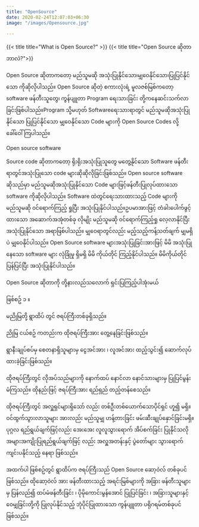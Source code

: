 ```yaml
---
title: "OpenSource"
date: 2020-02-24T12:07:03+06:30
image: "/images/Opensource.jpg"

---
```

{{< title title="What is Open Source?" >}}
{{< title title="Open Source ဆိုတာဘာလဲ?">}}
<!--more-->


Open Source ဆိုတာကတော့ မည်သူမဆို အသုံးပြုနိုင်သော၊မျှဝေနိုင်သော၊ပြုပြင်နိုင်သော ကိုဆိုလိုပါသည်။ Open Source ဆိုတဲ့ စကားလုံးရဲ့ မူလဇစ်မြစ်ကတော့ software ဖန်တီးသူတွေ၊ ကွန်ပျူတာ Program ရေးသားခြင်း တို့ကနေဆင်းသက်လာခြင်းဖြစ်ပါသည်။Program သို့မဟုတ် Softwareရေးသားရာတွင် မည်သူမဆိုအသုံးပြုနိုင်သော ပြုပြင်နိုင်သော မျှဝေနိုင်သော Code များကို Open Source Codes လို့ခေါ်ဝေါ်ကြပါသည်။



Open source software 

Source code ဆိုတာကတော့ ရိုးရိုးအသုံးပြုသူတွေ မတွေ့နိုင်သော Software ဖန်တီးရာတွင်အသုံးပြုသော code များဆိုဆိုလိုခြင်းဖြစ်သည်။
Open source software ဆိုသည်မှာ မည်သူမဆိုအသုံးပြုနိုင်သော Code များဖြင့်ဖန်တီးပြုလုပ်ထားသော software ကိုဆိုလိုပါသည်။ Software ထဲတွင်ရေးသားထားသည့် Code များကို မည်သူမဆို ၀င်ရောက်ကြည့် ရှုပြီး အသုံးပြုနိုင်ပါသည်။ဥပမာအားဖြင့် တံခါးပေါက်ဖွင့်ထားသော အဆောက်အအုံတစ်ခု လိုမျိုး မည်သူမဆို ၀င်ရောက်ကြည့်ရှု လေ့လာနိုင်ပြီး အသုံးပြုနိုင်သော အရာဖြစ်ပါသည်။
မျှဝေရာတွင်လည်း မည့်သည့်ကန့်သတ်ချက် မျှမရှိပဲ မျှဝေနိုင်ပါသည်။
Open Source software များအသုံးပြုခြင်းအားဖြင့် မိမိ အသုံးပြုနေသော software များ လုံခြုံမှု ရှိမရှိ မိမိ ကိုယ်တိုင် ကြည့်နိုင်ပါသည်။ မိမိကိုယ်တိုင်ပြန်ပြင်ပြီး အသုံးပြုနိုင်ပါသည်။

Open Source ဆိုတာကို တို့နားလည်သလောက် ရှင်းပြကြည့်ပါအုံးမယ် 

ဖြစ်စဥ် ၁ ။ 

မညိုမြတို့ ရွာထိပ် တွင် ဇရပ်ကြီးတစ်ခုရှိသည်။ 

ညိုမြ ငယ်စဥ် ကတည်းက ထိုဇရပ်ကြီးအား တွေ့နေခြင်းဖြစ်သည်။ 

ရွာနီးချုပ်စပ်မှ စေတနာရှိသူများမှ ငွေအင်အား ၊ လူအင်အား ထည့်သွင်း၍ ဆောက်လုပ်ထားခဲ့ခြင်းဖြစ်သည်။ 

ထိုဇရပ်ကြီးတွင် လိုအပ်သည်များကို နောက်ထပ် နောင်လာ နောင်သားများမှ ပြုပြင်မွန်းမံကြသည်။ ထိုနည်းဖြင့် ဇရပ်ကြီးအား ရည်ရှည် တည့်တန်စေသည်။ 

ထိုဇရပ်ကြီးတွင် အလှူရှင်များရှိသော် လည်း တစ်ဦးတစ်ယောက်သောပိုင်ရှင် ဟူ၍ မရှိ။ ဝင်ထွက်သွားလာသူများ အားလည်း မည်သူမျှ ဟန့်တားခြင်း ဖမ်းဆီးချုပ်နှောင်ခြင်းမရှိ။ 
ပုဂ္ဂလ ရည်ရွယ်ချက်ဖြင့်လည်း အေးအေး လူလူသွားရောက် အိပ်စက်ခြင်း ပြုနိုင်သလို 
အများအကျိုးပြုရည်ရွယ်ချက်ဖြင့် လည်း အလှူအတန်းနှင့် ပွဲတော်များ သွားရောက် ကျင်းပနိုင်သည့် နေရာ ဖြစ်သည်။ 

အထက်ပါ ဖြစ်စဥ်တွင် ရွာထိပ်က ဇရပ်ကြီးသည် Open Source ဆော့ဝဲလ် တစ်ခုပင်ဖြစ်သည်။ ထိုဆော့ဝဲလ် အား ဖန်တီးထားသည့် အရင်းမြစ်များကို အခြား ဖန်တီးသူများမှ ပြန်လည်၍ ထပ်မံဖန်တီးခြင်း ၊ ပိုမိုကောင်းမွန်အောင် ပြုပြင်ခြင်း ၊ အခြားသူများနှင့် ဝေမျှခြင်းတို့ကို ပြုလုပ်နိုင်သည့် ဘုံပိုင်ပြုထားသော ကွန်ပျူတာ ပရိုဂရမ်တစ်ခုပင်ဖြစ်သည်။ 



